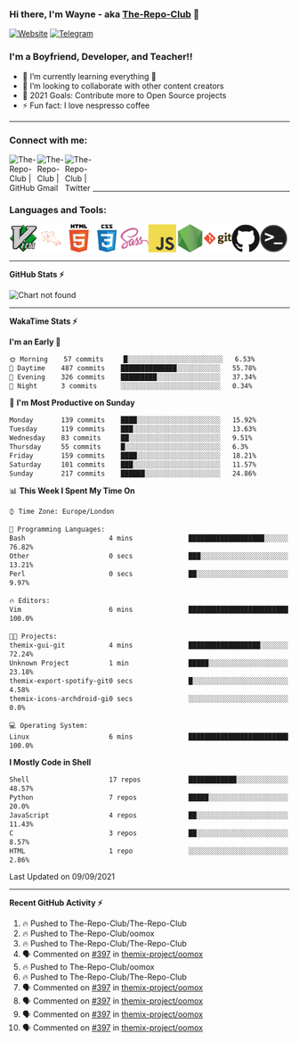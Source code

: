 ### Hi there, I'm Wayne - aka [The-Repo-Club][website] 👋

[![Website](https://img.shields.io/website?label=github.com/The-Repo-Club/&color=orange&style=flat-square&url=https://github.com/The-Repo-Club/)][website]
[![Telegram](https://img.shields.io/badge/Chat%20on-Telegram-orange.svg?color=orange&logo=telegram&style=flat-square)][telegram]

### I'm a Boyfriend, Developer, and Teacher!!

- 🌱 I’m currently learning everything 🤣
- 👯 I’m looking to collaborate with other content creators
- 🥅 2021 Goals: Contribute more to Open Source projects
- ⚡ Fun fact: I love nespresso coffee

---
### Connect with me:

[<img align="left" alt="The-Repo-Club | GitHub" width="50px" src="https://cdn.jsdelivr.net/npm/simple-icons@v3/icons/github.svg" />][website]
[<img align="left" alt="The-Repo-Club | Gmail" width="50px" src="https://cdn.jsdelivr.net/npm/simple-icons@v3/icons/gmail.svg" />][email]
[<img align="left" alt="The-Repo-Club | Twitter" width="50px" src="https://cdn.jsdelivr.net/npm/simple-icons@v3/icons/telegram.svg" />][telegram]

[website]: https://github.com/The-Repo-Club/
[email]: mailto:wayne6324@gmail.com
[telegram]: https://t.me/TheRepoClub

<br />
<br />
<br />

---
### Languages and Tools:

<img align="left" alt="Vim" width="50px" src="https://raw.githubusercontent.com/github/explore/80688e429a7d4ef2fca1e82350fe8e3517d3494d/topics/vim/vim.png" />
<img align="left" alt="Fish" width="50px" src="https://raw.githubusercontent.com/github/explore/80688e429a7d4ef2fca1e82350fe8e3517d3494d/topics/fish/fish.png" />
<img align="left" alt="HTML5" width="50px" src="https://raw.githubusercontent.com/github/explore/80688e429a7d4ef2fca1e82350fe8e3517d3494d/topics/html/html.png" />
<img align="left" alt="CSS3" width="50px" src="https://raw.githubusercontent.com/github/explore/80688e429a7d4ef2fca1e82350fe8e3517d3494d/topics/css/css.png" />
<img align="left" alt="Sass" width="50px" src="https://raw.githubusercontent.com/github/explore/80688e429a7d4ef2fca1e82350fe8e3517d3494d/topics/sass/sass.png" />
<img align="left" alt="JavaScript" width="50px" src="https://raw.githubusercontent.com/github/explore/80688e429a7d4ef2fca1e82350fe8e3517d3494d/topics/javascript/javascript.png" />
<img align="left" alt="Node.js" width="50px" src="https://raw.githubusercontent.com/github/explore/80688e429a7d4ef2fca1e82350fe8e3517d3494d/topics/nodejs/nodejs.png" />
<img align="left" alt="Git" width="50px" src="https://raw.githubusercontent.com/github/explore/80688e429a7d4ef2fca1e82350fe8e3517d3494d/topics/git/git.png" />
<img align="left" alt="GitHub" width="50px" src="https://raw.githubusercontent.com/github/explore/78df643247d429f6cc873026c0622819ad797942/topics/github/github.png" />
<img align="left" alt="Terminal" width="50px" src="https://raw.githubusercontent.com/github/explore/80688e429a7d4ef2fca1e82350fe8e3517d3494d/topics/terminal/terminal.png" />

<br />
<br />
<br />

---

**GitHub Stats ⚡**

![Chart not found](https://github-readme-stats.vercel.app/api?username=The-Repo-Club&theme=tokyonight&show_icons=true&count_private=true&hide_border=true&include_all_commits=true&custom_title=The-Repo-Club%27s+GitHub+Stats)


---

**WakaTime Stats ⚡**

<!--START_SECTION:waka-->
**I'm an Early 🐤** 

```text
🌞 Morning    57 commits     █░░░░░░░░░░░░░░░░░░░░░░░░   6.53% 
🌆 Daytime    487 commits    ██████████████░░░░░░░░░░░   55.78% 
🌃 Evening    326 commits    █████████░░░░░░░░░░░░░░░░   37.34% 
🌙 Night      3 commits      ░░░░░░░░░░░░░░░░░░░░░░░░░   0.34%

```
📅 **I'm Most Productive on Sunday** 

```text
Monday       139 commits    ████░░░░░░░░░░░░░░░░░░░░░   15.92% 
Tuesday      119 commits    ███░░░░░░░░░░░░░░░░░░░░░░   13.63% 
Wednesday    83 commits     ██░░░░░░░░░░░░░░░░░░░░░░░   9.51% 
Thursday     55 commits     █░░░░░░░░░░░░░░░░░░░░░░░░   6.3% 
Friday       159 commits    ████░░░░░░░░░░░░░░░░░░░░░   18.21% 
Saturday     101 commits    ███░░░░░░░░░░░░░░░░░░░░░░   11.57% 
Sunday       217 commits    ██████░░░░░░░░░░░░░░░░░░░   24.86%

```


📊 **This Week I Spent My Time On** 

```text
⌚︎ Time Zone: Europe/London

💬 Programming Languages: 
Bash                     4 mins              ███████████████████░░░░░░   76.82% 
Other                    0 secs              ███░░░░░░░░░░░░░░░░░░░░░░   13.21% 
Perl                     0 secs              ██░░░░░░░░░░░░░░░░░░░░░░░   9.97%

🔥 Editors: 
Vim                      6 mins              █████████████████████████   100.0%

🐱‍💻 Projects: 
themix-gui-git           4 mins              ██████████████████░░░░░░░   72.24% 
Unknown Project          1 min               █████░░░░░░░░░░░░░░░░░░░░   23.18% 
themix-export-spotify-git0 secs              █░░░░░░░░░░░░░░░░░░░░░░░░   4.58% 
themix-icons-archdroid-gi0 secs              ░░░░░░░░░░░░░░░░░░░░░░░░░   0.0%

💻 Operating System: 
Linux                    6 mins              █████████████████████████   100.0%

```

**I Mostly Code in Shell** 

```text
Shell                    17 repos            ████████████░░░░░░░░░░░░░   48.57% 
Python                   7 repos             █████░░░░░░░░░░░░░░░░░░░░   20.0% 
JavaScript               4 repos             ██░░░░░░░░░░░░░░░░░░░░░░░   11.43% 
C                        3 repos             ██░░░░░░░░░░░░░░░░░░░░░░░   8.57% 
HTML                     1 repo              ░░░░░░░░░░░░░░░░░░░░░░░░░   2.86%

```



 Last Updated on 09/09/2021
<!--END_SECTION:waka-->

---

**Recent GitHub Activity :zap:**

<!--START_SECTION:activity-->
1. 🔥 Pushed to The-Repo-Club/The-Repo-Club
2. 🔥 Pushed to The-Repo-Club/oomox
3. 🔥 Pushed to The-Repo-Club/The-Repo-Club
4. 🗣 Commented on [#397](https://github.com/themix-project/oomox/issues/397) in [themix-project/oomox](https://github.com/themix-project/oomox)
5. 🔥 Pushed to The-Repo-Club/oomox
6. 🔥 Pushed to The-Repo-Club/The-Repo-Club
7. 🗣 Commented on [#397](https://github.com/themix-project/oomox/issues/397) in [themix-project/oomox](https://github.com/themix-project/oomox)
8. 🗣 Commented on [#397](https://github.com/themix-project/oomox/issues/397) in [themix-project/oomox](https://github.com/themix-project/oomox)
9. 🗣 Commented on [#397](https://github.com/themix-project/oomox/issues/397) in [themix-project/oomox](https://github.com/themix-project/oomox)
10. 🗣 Commented on [#397](https://github.com/themix-project/oomox/issues/397) in [themix-project/oomox](https://github.com/themix-project/oomox)
<!--END_SECTION:activity-->